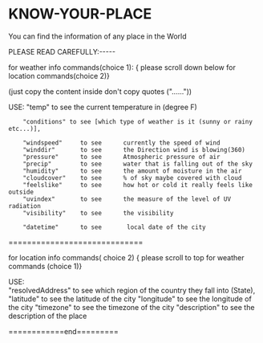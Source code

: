 # KNOW-YOUR-PLACE
You can find the information of any place in the World

PLEASE READ CAREFULLY:-----


for weather info commands(choice 1): { please scroll down below for location commands(choice 2)}

(just copy the content inside don't copy quotes ("......"))

 USE:
        "temp"       to see  the current temperature in (degree F)

        "conditions" to see [which type of weather is it (sunny or rainy etc...)],

        "windspeed"     to see      currently the speed of wind
        "winddir"       to see      the Direction wind is blowing(360)
        "pressure"      to see      Atmospheric pressure of air
        "precip"        to see      water that is falling out of the sky
        "humidity"      to see      the amount of moisture in the air
        "cloudcover"    to see      % of sky maybe covered with cloud
        "feelslike"     to see      how hot or cold it really feels like outside
        "uvindex"       to see      the measure of the level of UV radiation
        "visibility"    to see      the visibility
        
        "datetime"      to see       local date of the city
     
=============================

for location info commands( choice 2) { please scroll to top for weather commands (choice 1)}

USE:   
         "resolvedAddress"    to see    which region of the country they fall into (State),
        "latitude"            to see     the latitude of the city
        "longitude"           to see     the longitude of the city
        "timezone"            to see     the timezone of the city
        "description"         to see     the description of the place 


============end=========
